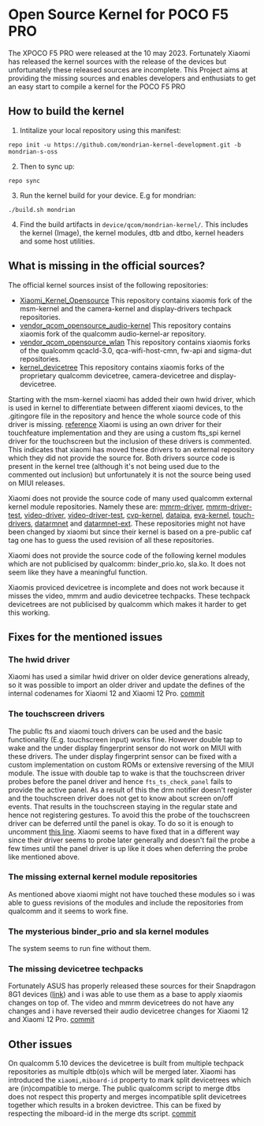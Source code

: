 Open Source Kernel for POCO F5 PRO
=========================================

The XPOCO F5 PRO were released at the 10 may 2023.
Fortunately Xiaomi has released the kernel sources with the release of the devices but unfortunately these released sources are incomplete. This Project aims at providing the missing sources and enables developers and enthusiats to get an easy start to compile a kernel for the POCO F5 PRO

## How to build the kernel
1. Intitalize your local repository using this manifest:
```
repo init -u https://github.com/mondrian-kernel-development.git -b mondrian-s-oss
```
2. Then to sync up:
```
repo sync
```
3. Run the kernel build for your device. E.g for mondrian:
```
./build.sh mondrian
```
4. Find the build artifacts in `device/qcom/mondrian-kernel/`. This includes the kernel (Image), the kernel modules, dtb and dtbo, kernel headers and some host utilities.

## What is missing in the official sources?
The official kernel sources insist of the following repositories:
- [Xiaomi_Kernel_Opensource](https://github.com/MiCode/Xiaomi_Kernel_OpenSource/commits/mondrian-s-oss)
This repository contains xiaomis fork of the msm-kernel and the camera-kernel and display-drivers techpack repositories.
- [vendor_qcom_opensource_audio-kernel](https://github.com/MiCode/vendor_qcom_opensource_audio-kernel/tree/mondrian-s-oss)
This repository contains xiaomis fork of the qualcomm audio-kernel-ar repository.
- [vendor_qcom_opensource_wlan](https://github.com/MiCode/vendor_qcom_opensource_wlan/tree/mondrian-s-oss)
This repository contains xiaomis forks of the qualcomm qcacld-3.0, qca-wifi-host-cmn, fw-api and sigma-dut repositories.
- [kernel_devicetree](https://github.com/MiCode/kernel_devicetree/tree/mondrian-s-oss)
This repository contains xiaomis forks of the proprietary qualcomm devicetree, camera-devicetree and display-devicetree.

Starting with the msm-kernel xiaomi has added their own hwid driver, which is used in kernel to differentiate between different xiaomi devices, to the .gitingore file in the repository and hence the whole source code of this driver is missing. [reference](https://github.com/MiCode/Xiaomi_Kernel_OpenSource/blob/7d10d738b2c4299f3b8549c61a01ece39f19c788/.gitignore#L169)
Xiaomi is using an own driver for their touchfeature implementation and they are using a custom fts_spi kernel driver for the touchscreen but the inclusion of these drivers is commented. This indicates that xiaomi has moved these drivers to an external repository which they did not provide the source for. Both drivers source code is present in the kernel tree (although it's not being used due to the commented out inclusion) but unfortunately it is not the source being used on MIUI releases.

Xiaomi does not provide the source code of many used qualcomm external kernel module repositories. Namely these are: [mmrm-driver](https://git.codelinaro.org/clo/la/platform/vendor/opensource/mmrm-driver), [mmrm-driver-test](https://git.codelinaro.org/clo/la/platform/vendor/opensource/mmrm-driver-test), [video-driver](https://git.codelinaro.org/clo/la/platform/vendor/opensource/video-driver), [video-driver-test](https://git.codelinaro.org/clo/la/platform/vendor/opensource/video-driver-test), [cvp-kernel](https://git.codelinaro.org/clo/la/platform/vendor/opensource/cvp-kernel), [dataipa](https://git.codelinaro.org/clo/la/platform/vendor/opensource/dataipa), [eva-kernel](https://git.codelinaro.org/clo/la/platform/vendor/opensource/eva-kernel), [touch-drivers](https://git.codelinaro.org/clo/la/platform/vendor/opensource/touch-drivers), [datarmnet](https://git.codelinaro.org/clo/la/platform/vendor/qcom/opensource/datarmnet) and [datarmnet-ext](https://git.codelinaro.org/clo/la/platform/vendor/qcom/opensource/datarmnet-ext).
These repositories might not have been changed by xiaomi but since their kernel is based on a pre-public caf tag one has to guess the used revision of all these repositories.

Xiaomi does not provide the source code of the following kernel modules which are not publicised by qualcomm: binder_prio.ko, sla.ko. It does not seem like they have a meaningful function.

Xiaomis proviced devicetree is incomplete and does not work because it misses the video, mmrm and audio devicetree techpacks. These techpack devicetrees are not publicised by qualcomm which makes it harder to get this working.

## Fixes for the mentioned issues

### The hwid driver
Xiaomi has used a similar hwid driver on older device generations already, so it was possible to import an older driver and update the defines of the internal codenames for Xiaomi 12 and Xiaomi 12 Pro. [commit](https://github.com/xiaomi-sm8450-kernel/android_kernel_platform_msm-kernel/commit/17deedc1d673d707672cb426036623f8f2216262)

### The touchscreen drivers
The public fts and xiaomi touch drivers can be used and the basic functionality (E.g. touchscreen input) works fine. However double tap to wake and the under display fingerprint sensor do not work on MIUI with these drivers. The under display fingerprint sensor can be fixed with a custom implementation on custom ROMs or extensive reversing of the MIUI module. The issue with double tap to wake is that the touchscreen driver probes before the panel driver and hence `fts_ts_check_panel` fails to provide the active panel. As a result of this the drm notifier doesn't register and the touchscreen driver does not get to know about screen on/off events. That results in the touchscreen staying in the regular state and hence not registering gestures. To avoid this the probe of the touchscreen driver can be deferred until the panel is okay. To do so it is enough to uncomment [this line](https://github.com/xiaomi-sm8450-kernel/android_kernel_platform_msm-kernel/blob/21035f5aafbbfd2f59b596e008d78b3f3c767709/drivers/input/touchscreen/fts_spi/fts.c#L8480). Xiaomi seems to have fixed that in a different way since their driver seems to probe later generally and doesn't fail the probe a few times until the panel driver is up like it does when deferring the probe like mentioned above.

### The missing external kernel module repositories
As mentioned above xiaomi might not have touched these modules so i was able to guess revisions of the modules and include the repositories from qualcomm and it seems to work fine.

### The mysterious binder_prio and sla kernel modules
The system seems to run fine without them.

### The missing devicetree techpacks
Fortunately ASUS has properly released these sources for their Snapdragon 8G1 devices ([link](https://dlcdnets.asus.com/pub/ASUS/ZenFone/AI2201/ASUS_AI2201-32.2810.2205.63-kernel-src.tar.gz)) and i was able to use them as a base to apply xiaomis changes on top of. The video and mmrm devicetrees do not have any changes and i have reversed their audio devicetree changes for Xiaomi 12 and Xiaomi 12 Pro. [commit](https://github.com/xiaomi-sm8450-kernel/android_vendor_qcom_proprietary_audio-devicetree/commit/b44fdf9e6568219cca4a04a5f39bda495088f4dc)

## Other issues
On qualcomm 5.10 devices the devicetree is built from multiple techpack repositories as multiple dtb(o)s which will be merged later. Xiaomi has introduced the `xiaomi,miboard-id` property to mark split devicetrees which are (in)compatible to merge. The public qualcomm script to merge dtbs does not respect this property and merges incompatible split devicetrees together which results in a broken devictree. This can be fixed by respecting the miboard-id in the merge dts script. [commit](https://github.com/xiaomi-sm8450-kernel/android_kernel_platform_build/commit/8488cc7b670607aa652310cf8eac6a92047b77f1)
